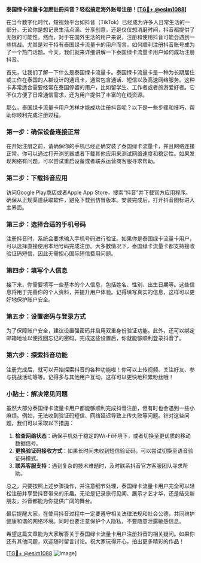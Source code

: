**泰国绿卡流量卡怎麽註冊抖音？轻松搞定海外账号注册！[[TG💪+ @esim1088](https://t.me/s/esim1088)]**

在当今数字化时代，短视频平台如抖音（TikTok）已经成为许多人日常生活的一部分。无论你是想记录生活点滴、分享创意，还是仅仅想消磨时间，抖音都提供了无限的可能性。然而，对于在国外生活的用户来说，注册和使用抖音可能会遇到一些挑战。尤其是对于持有泰国绿卡流量卡的用户而言，如何顺利注册抖音账号成为了一个热门话题。今天，我们就来详细讲解一下泰国绿卡流量卡用户如何成功注册抖音。

首先，让我们了解一下什么是泰国绿卡流量卡。泰国绿卡流量卡是一种为长期居住或工作在泰国的人群设计的通讯卡，通常包含通话、短信以及高速网络服务。这种卡非常适合需要经常在泰国停留的用户，比如留学生、工作者或者旅游爱好者。它不仅方便了日常通信需求，还为用户提供了丰富的在线资源。

那么，泰国绿卡流量卡用户怎样才能成功注册抖音呢？以下是一些步骤和技巧，帮助你顺利完成注册过程。

### 第一步：确保设备连接正常

在开始注册之前，请确保你的手机已经正确安装了泰国绿卡流量卡，并且网络连接正常。你可以通过打开浏览器或者下载其他应用来测试网络速度和稳定性。如果发现网络有问题，可以尝试重启设备或者联系运营商客服寻求帮助。

### 第二步：下载抖音应用

访问Google Play商店或者Apple App Store，搜索“抖音”并下载官方应用程序。确保从正规渠道获取软件，避免下载到仿冒版本。安装完成后，打开抖音图标进入主界面。

### 第三步：选择合适的手机号码

注册抖音时，系统会要求输入手机号码进行验证。如果你是泰国绿卡流量卡用户，可以选择直接使用本地号码完成注册。大多数情况下，泰国绿卡流量卡都支持接收验证码短信，因此无需担心国际短信费用问题。

### 第四步：填写个人信息

接下来，你需要填写一些基本的个人信息，包括姓名、性别、出生日期等。这些信息将用于完善你的个人资料，并提升用户体验。记得填写真实的信息，这样可以更好地保护账户安全。

### 第五步：设置密码与登录方式

为了保障账户安全，建议设置强密码并启用双重身份验证功能。此外，还可以绑定邮箱地址以便找回忘记的密码。完成这些设置后，你就能够顺利登录抖音了。

### 第六步：探索抖音功能

注册完成后，就可以开始探索抖音的各种功能啦！你可以上传视频、关注好友、参与挑战活动等等。记得多与其他用户互动，这样可以更快地积累粉丝哦！

### 小贴士：解决常见问题

虽然大部分泰国绿卡流量卡用户都能够顺利完成抖音注册，但有时也会遇到一些小麻烦。例如，无法收到验证码短信、网络延迟导致上传失败等问题。针对这些问题，我们可以采取以下措施：

1. **检查网络状态**：确保手机处于稳定的Wi-Fi环境下，或者切换至更优质的移动数据信号。
2. **更换验证码接收方式**：如果长时间未收到短信验证码，可以尝试切换至语音验证码模式。
3. **联系客服支持**：遇到复杂的技术难题时，及时联系抖音官方客服团队寻求帮助。

总之，只要按照上述步骤操作，并注意细节处理，泰国绿卡流量卡用户完全可以轻松注册并享受抖音带来的乐趣。无论是记录旅行见闻、展示才艺才华，还是结交新朋友，抖音都能为你提供广阔的舞台。

最后提醒大家，在使用抖音过程中一定要遵守相关法律法规和社会公德，共同维护健康和谐的网络环境。同时也要注意保护个人隐私，不要随意泄露敏感信息。

希望这篇文章能为大家解答关于泰国绿卡流量卡用户注册抖音的相关疑问。如果你还有其他问题，欢迎随时留言讨论。祝大家玩得开心，拍出更多精彩的作品！

[[TG💪+ @esim1088](https://t.me/s/esim1088) ![Image](https://i.postimg.cc/4NQfJmqS/Snipaste-2025-05-13-00-14-12.png)]